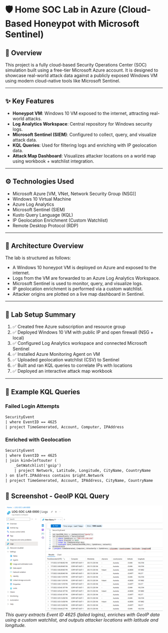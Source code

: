 # 🛡️ Home SOC Lab in Azure (Cloud-Based Honeypot with Microsoft Sentinel)

## 📘 Overview
This project is a fully cloud-based Security Operations Center (SOC) simulation built using a free-tier Microsoft Azure account. It is designed to showcase real-world attack data against a publicly exposed Windows VM using modern cloud-native tools like Microsoft Sentinel.

---

## ✨ Key Features
- **Honeypot VM**: Windows 10 VM exposed to the internet, attracting real-world attacks.
- **Log Analytics Workspace**: Central repository for Windows security logs.
- **Microsoft Sentinel (SIEM)**: Configured to collect, query, and visualize attack data.
- **KQL Queries**: Used for filtering logs and enriching with IP geolocation data.
- **Attack Map Dashboard**: Visualizes attacker locations on a world map using workbook + watchlist integration.

---

## ⚙️ Technologies Used
- Microsoft Azure [VM, VNet, Network Security Group (NSG)]
- Windows 10 Virtual Machine
- Azure Log Analytics
- Microsoft Sentinel (SIEM)
- Kusto Query Language (KQL)
- IP Geolocation Enrichment (Custom Watchlist)
- Remote Desktop Protocol (RDP)

---

## 🧱 Architecture Overview

The lab is structured as follows:

- A Windows 10 honeypot VM is deployed on Azure and exposed to the internet.
- Logs from the VM are forwarded to an Azure Log Analytics Workspace.
- Microsoft Sentinel is used to monitor, query, and visualize logs.
- IP geolocation enrichment is performed via a custom watchlist.
- Attacker origins are plotted on a live map dashboard in Sentinel.

---

## 🧰 Lab Setup Summary

1. ✅ Created free Azure subscription and resource group  
2. ✅ Deployed Windows 10 VM with public IP and open firewall (NSG + local)  
3. ✅ Configured Log Analytics workspace and connected Microsoft Sentinel  
4. ✅ Installed Azure Monitoring Agent on VM  
5. ✅ Uploaded geolocation watchlist (CSV) to Sentinel  
6. ✅ Built and ran KQL queries to correlate IPs with locations  
7. ✅ Deployed an interactive attack map workbook

---

## 🧠 Example KQL Queries

### Failed Login Attempts
```kql
SecurityEvent
| where EventID == 4625
| project TimeGenerated, Account, Computer, IPAddress
```

### Enriched with Geolocation
```kql
SecurityEvent
| where EventID == 4625
| join kind=leftouter (
    _GetWatchlist('goip') 
    | project Network, Latitude, Longitude, CityName, CountryName
) on $left.IPAddress contains $right.Network
| project TimeGenerated, Account, IPAddress, CityName, CountryName
```

## 📸 Screenshot - GeoIP KQL Query
![KQL Query with GeoIP](screenshots/kql1.png)  
*This query extracts Event ID 4625 (failed logins), enriches with GeoIP data using a custom watchlist, and outputs attacker locations with latitude and longitude.*
